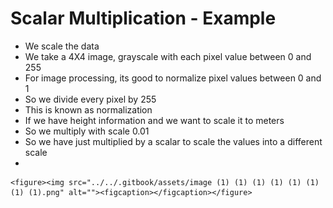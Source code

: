 # Scalar Multiplication - Example

* We scale the data
* We take a 4X4 image, grayscale with each pixel value between 0 and 255
* For image processing, its good to normalize pixel values between 0 and 1
* So we divide every pixel by 255
* This is known as normalization
* If we have height information and we want to scale it to meters
* So we multiply with scale 0.01
* So we have just multiplied by a scalar to scale the values into a different scale
*

    <figure><img src="../../.gitbook/assets/image (1) (1) (1) (1) (1) (1) (1) (1).png" alt=""><figcaption></figcaption></figure>
